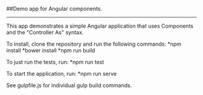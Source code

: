##Demo app for Angular components. 

***

This app demonstrates a simple Angular application that uses Components and the "Controller As" syntax. 

To install, clone the repository and run the following commands:
*npm install
*bower install
*npm run build

To just run the tests, run:
*npm run test

To start the application, run:
*npm run serve

See gulpfile.js for individual gulp build commands. 